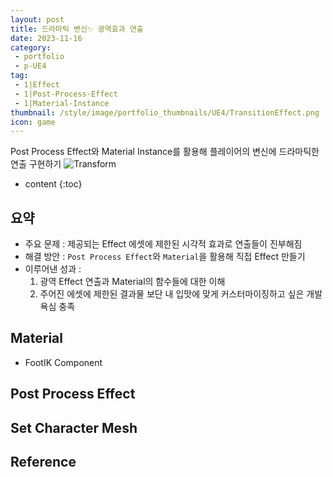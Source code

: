 ```yaml
---
layout: post
title: 드라마틱 변신✨ 광역효과 연출
date: 2023-11-16
category: 
 - portfolio
 - p-UE4
tag:
 - 1|Effect
 - 1|Post-Process-Effect
 - 1|Material-Instance
thumbnail: /style/image/portfolio_thumbnails/UE4/TransitionEffect.png
icon: game
---
```


Post Process Effect와 Material Instance를 활용해 플레이어의 변신에 드라마틱한 연출 구현하기
![Transform](https://github.com/ssonsonya/ssonsonya.github.io/assets/116151781/49779bf1-7efa-4273-8d24-9d23f40f0369)

* content
{:toc}

## 요약

- 주요 문제 : 제공되는 Effect 에셋에 제한된 시각적 효과로 연출들이 진부해짐
- 해결 방안 : `Post Process Effect`와 `Material`을 활용해 직접 Effect 만들기
- 이루어낸 성과 :  
    1. 광역 Effect 연출과 Material의 함수들에 대한 이해  
    2. 주어진 에셋에 제한된 결과물 보단 내 입맛에 맞게 커스터마이징하고 싶은 개발 욕심 충족  

## Material
- FootIK Component

## Post Process Effect

## Set Character Mesh

## Reference
